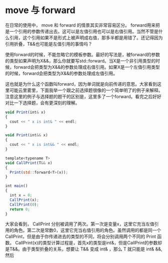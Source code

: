 # move 与 forward
在日常的使用中， move 和 forward 的情景其实非常容易区分。
forward用来把是一个引用的参数传递出去。这可以是左值引用也可以是右值引用。当然不管是什么引用，这个引用如果不是形式上被声明成右值，那多半都是用错了。还记得因为引用折叠，T&&也可能是左值引用的事情吗？

使用forward的时候，不能忽略它的模板参数。最好的写法是，被forward的参数的类型如果声明为X&&，那么你就要写std::forward<X>。当X是一个非引用类型的时候，forward会把类型为X&&的参数处理成右值引用。如果X是一个左值引用类型的时候，forward会把类型为X&&的参数处理成左值引用。

这也就是为什么这个函数叫forward，因为单词就是向前传递的意思。大家看到这里可能云里雾里，下面我举一个跟之前选择题很像的一个简单明了的例子来解释。注意这里的例子与选择题的题干的区别是，这里多了一个forward。看完之后好好对比一下选择题，会有更深刻的理解。
```javascript
void Print(int& x)
{
  cout << " x is int& " << endl;
}

void Print(int&& x)
{
  cout << " x is int&& " << endl;
}

template<typename T>
void CallPrint(T&& x)
{
  Print(std::forward<T>(x));
}

int main()
{
  int x = 0;
  CallPrint(x);
  CallPrint(0);
  return 0;
}
```
大家会看到， CallPrint 分别被调用了两次。第一次是变量x，这里它充当左值引用的角色。第二次是常数0，这里它充当右值引用的角色。虽然调用的都是同一个 CallPrint，但是由于你传递进去的类型的不同，将会分别调用两个不同的 Print 函数。
CallPrint(x)的类型计算过程是，首先x的类型是int&，但是CallPrint的参数却是T&&。由于类型折叠的关系，想要让 T&& 变成 int& ，那么 T 就只能是 int& &&, 然后 
